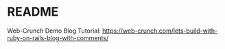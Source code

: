 # README

Web-Crunch Demo Blog Tutorial: https://web-crunch.com/lets-build-with-ruby-on-rails-blog-with-comments/

